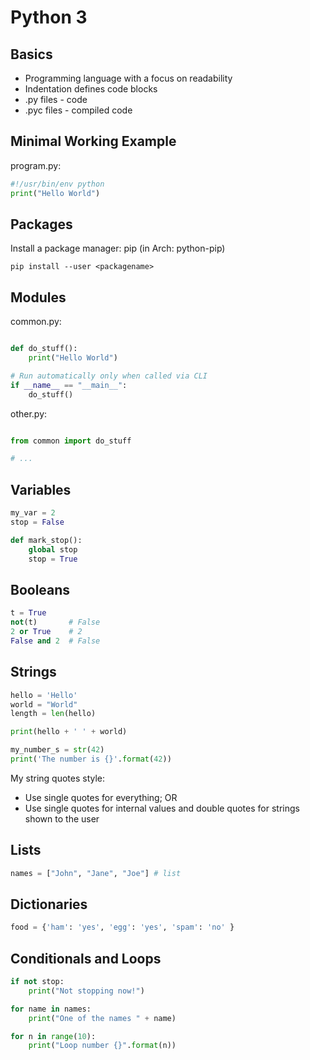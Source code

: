 # Python 3

## Basics

- Programming language with a focus on readability
- Indentation defines code blocks
- .py files - code
- .pyc files - compiled code

## Minimal Working Example

program.py:
```python
#!/usr/bin/env python
print("Hello World")
```

## Packages

Install a package manager: pip (in Arch: python-pip)

`pip install --user <packagename>`

## Modules
common.py:
```python

def do_stuff():
    print("Hello World")

# Run automatically only when called via CLI
if __name__ == "__main__":
    do_stuff()
```

other.py:
```python

from common import do_stuff

# ...
```

## Variables
```python
my_var = 2
stop = False

def mark_stop():
    global stop
    stop = True
```

## Booleans
```python
t = True
not(t)       # False
2 or True    # 2
False and 2  # False
```

## Strings
```python
hello = 'Hello'
world = "World"
length = len(hello)

print(hello + ' ' + world)

my_number_s = str(42)
print('The number is {}'.format(42))
```

My string quotes style:
- Use single quotes for everything; OR
- Use single quotes for internal values and double quotes for strings shown to the user

## Lists
```python
names = ["John", "Jane", "Joe"] # list
```

## Dictionaries
```python
food = {'ham': 'yes', 'egg': 'yes', 'spam': 'no' }
```

## Conditionals and Loops
```python
if not stop:
    print("Not stopping now!")

for name in names:
    print("One of the names " + name)

for n in range(10):
    print("Loop number {}".format(n))
```

